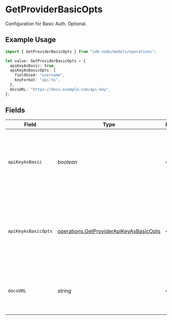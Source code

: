 # GetProviderBasicOpts

Configuration for Basic Auth. Optional.

## Example Usage

```typescript
import { GetProviderBasicOpts } from "sdk-node/models/operations";

let value: GetProviderBasicOpts = {
  apiKeyAsBasic: true,
  apiKeyAsBasicOpts: {
    fieldUsed: "username",
    keyFormat: "api:%s",
  },
  docsURL: "https://docs.example.com/api-key",
};
```

## Fields

| Field                                                                                                   | Type                                                                                                    | Required                                                                                                | Description                                                                                             | Example                                                                                                 |
| ------------------------------------------------------------------------------------------------------- | ------------------------------------------------------------------------------------------------------- | ------------------------------------------------------------------------------------------------------- | ------------------------------------------------------------------------------------------------------- | ------------------------------------------------------------------------------------------------------- |
| `apiKeyAsBasic`                                                                                         | *boolean*                                                                                               | :heavy_minus_sign:                                                                                      | If true, the provider uses an API key which then gets encoded as a basic auth user:pass string.         | true                                                                                                    |
| `apiKeyAsBasicOpts`                                                                                     | [operations.GetProviderApiKeyAsBasicOpts](../../models/operations/getproviderapikeyasbasicopts.md)      | :heavy_minus_sign:                                                                                      | when this object is present, it means that this provider uses Basic Auth to actually collect an API key |                                                                                                         |
| `docsURL`                                                                                               | *string*                                                                                                | :heavy_minus_sign:                                                                                      | URL with more information about how to get or use an API key.                                           | https://docs.example.com/api-key                                                                        |